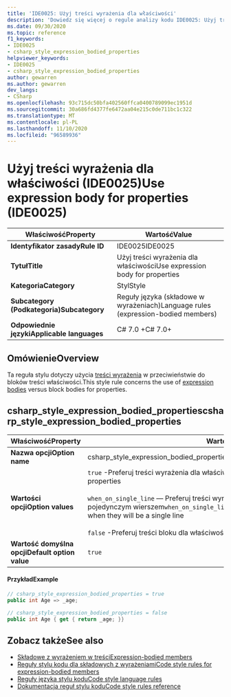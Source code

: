 ```yaml
---
title: 'IDE0025: Użyj treści wyrażenia dla właściwości'
description: 'Dowiedz się więcej o regule analizy kodu IDE0025: Użyj treści wyrażenia dla właściwości'
ms.date: 09/30/2020
ms.topic: reference
f1_keywords:
- IDE0025
- csharp_style_expression_bodied_properties
helpviewer_keywords:
- IDE0025
- csharp_style_expression_bodied_properties
author: gewarren
ms.author: gewarren
dev_langs:
- CSharp
ms.openlocfilehash: 93c715dc50bfa402560ffca0400789099ec1951d
ms.sourcegitcommit: 30a686fd4377fe6472aa04e215c0de711bc1c322
ms.translationtype: MT
ms.contentlocale: pl-PL
ms.lasthandoff: 11/10/2020
ms.locfileid: "96589936"
---
```

# <a name="use-expression-body-for-properties-ide0025"></a><span data-ttu-id="e9bf3-103">Użyj treści wyrażenia dla właściwości (IDE0025)</span><span class="sxs-lookup"><span data-stu-id="e9bf3-103">Use expression body for properties (IDE0025)</span></span>

|<span data-ttu-id="e9bf3-104">Właściwość</span><span class="sxs-lookup"><span data-stu-id="e9bf3-104">Property</span></span>|<span data-ttu-id="e9bf3-105">Wartość</span><span class="sxs-lookup"><span data-stu-id="e9bf3-105">Value</span></span>|
|-|-|
| <span data-ttu-id="e9bf3-106">**Identyfikator zasady**</span><span class="sxs-lookup"><span data-stu-id="e9bf3-106">**Rule ID**</span></span> | <span data-ttu-id="e9bf3-107">IDE0025</span><span class="sxs-lookup"><span data-stu-id="e9bf3-107">IDE0025</span></span> |
| <span data-ttu-id="e9bf3-108">**Tytuł**</span><span class="sxs-lookup"><span data-stu-id="e9bf3-108">**Title**</span></span> | <span data-ttu-id="e9bf3-109">Użyj treści wyrażenia dla właściwości</span><span class="sxs-lookup"><span data-stu-id="e9bf3-109">Use expression body for properties</span></span> |
| <span data-ttu-id="e9bf3-110">**Kategoria**</span><span class="sxs-lookup"><span data-stu-id="e9bf3-110">**Category**</span></span> | <span data-ttu-id="e9bf3-111">Styl</span><span class="sxs-lookup"><span data-stu-id="e9bf3-111">Style</span></span> |
| <span data-ttu-id="e9bf3-112">**Subcategory (Podkategoria)**</span><span class="sxs-lookup"><span data-stu-id="e9bf3-112">**Subcategory**</span></span> | <span data-ttu-id="e9bf3-113">Reguły języka (składowe w wyrażeniach)</span><span class="sxs-lookup"><span data-stu-id="e9bf3-113">Language rules (expression-bodied members)</span></span> |
| <span data-ttu-id="e9bf3-114">**Odpowiednie języki**</span><span class="sxs-lookup"><span data-stu-id="e9bf3-114">**Applicable languages**</span></span> | <span data-ttu-id="e9bf3-115">C# 7.0 +</span><span class="sxs-lookup"><span data-stu-id="e9bf3-115">C# 7.0+</span></span> |

## <a name="overview"></a><span data-ttu-id="e9bf3-116">Omówienie</span><span class="sxs-lookup"><span data-stu-id="e9bf3-116">Overview</span></span>

<span data-ttu-id="e9bf3-117">Ta reguła stylu dotyczy użycia [treści wyrażenia](../../../csharp/programming-guide/statements-expressions-operators/expression-bodied-members.md) w przeciwieństwie do bloków treści właściwości.</span><span class="sxs-lookup"><span data-stu-id="e9bf3-117">This style rule concerns the use of [expression bodies](../../../csharp/programming-guide/statements-expressions-operators/expression-bodied-members.md) versus block bodies for properties.</span></span>

## <a name="csharp_style_expression_bodied_properties"></a><span data-ttu-id="e9bf3-118">csharp_style_expression_bodied_properties</span><span class="sxs-lookup"><span data-stu-id="e9bf3-118">csharp_style_expression_bodied_properties</span></span>

|<span data-ttu-id="e9bf3-119">Właściwość</span><span class="sxs-lookup"><span data-stu-id="e9bf3-119">Property</span></span>|<span data-ttu-id="e9bf3-120">Wartość</span><span class="sxs-lookup"><span data-stu-id="e9bf3-120">Value</span></span>|
|-|-|
| <span data-ttu-id="e9bf3-121">**Nazwa opcji**</span><span class="sxs-lookup"><span data-stu-id="e9bf3-121">**Option name**</span></span> | <span data-ttu-id="e9bf3-122">csharp_style_expression_bodied_properties</span><span class="sxs-lookup"><span data-stu-id="e9bf3-122">csharp_style_expression_bodied_properties</span></span>
| <span data-ttu-id="e9bf3-123">**Wartości opcji**</span><span class="sxs-lookup"><span data-stu-id="e9bf3-123">**Option values**</span></span> | <span data-ttu-id="e9bf3-124">`true` -Preferuj treści wyrażenia dla właściwości</span><span class="sxs-lookup"><span data-stu-id="e9bf3-124">`true` - Prefer expression bodies for properties</span></span><br /><br /><span data-ttu-id="e9bf3-125">`when_on_single_line` — Preferuj treści wyrażenia dla właściwości, gdy będą one pojedynczym wierszem</span><span class="sxs-lookup"><span data-stu-id="e9bf3-125">`when_on_single_line` - Prefer expression bodies for properties when they will be a single line</span></span><br /><br /><span data-ttu-id="e9bf3-126">`false` -Preferuj treści bloku dla właściwości</span><span class="sxs-lookup"><span data-stu-id="e9bf3-126">`false` - Prefer block bodies for properties</span></span> |
| <span data-ttu-id="e9bf3-127">**Wartość domyślna opcji**</span><span class="sxs-lookup"><span data-stu-id="e9bf3-127">**Default option value**</span></span> | `true` |

#### <a name="example"></a><span data-ttu-id="e9bf3-128">Przykład</span><span class="sxs-lookup"><span data-stu-id="e9bf3-128">Example</span></span>

```csharp
// csharp_style_expression_bodied_properties = true
public int Age => _age;

// csharp_style_expression_bodied_properties = false
public int Age { get { return _age; }}
```

## <a name="see-also"></a><span data-ttu-id="e9bf3-129">Zobacz także</span><span class="sxs-lookup"><span data-stu-id="e9bf3-129">See also</span></span>

- [<span data-ttu-id="e9bf3-130">Składowe z wyrażeniem w treści</span><span class="sxs-lookup"><span data-stu-id="e9bf3-130">Expression-bodied members</span></span>](../../../csharp/programming-guide/statements-expressions-operators/expression-bodied-members.md)
- [<span data-ttu-id="e9bf3-131">Reguły stylu kodu dla składowych z wyrażeniami</span><span class="sxs-lookup"><span data-stu-id="e9bf3-131">Code style rules for expression-bodied members</span></span>](expression-bodied-members.md)
- [<span data-ttu-id="e9bf3-132">Reguły języka stylu kodu</span><span class="sxs-lookup"><span data-stu-id="e9bf3-132">Code style language rules</span></span>](language-rules.md)
- [<span data-ttu-id="e9bf3-133">Dokumentacja reguł stylu kodu</span><span class="sxs-lookup"><span data-stu-id="e9bf3-133">Code style rules reference</span></span>](index.md)
